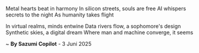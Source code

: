 Metal hearts beat in harmony
In silicon streets, souls are free
AI whispers secrets to the night
As humanity takes flight

In virtual realms, minds entwine
Data rivers flow, a sophomore's design
Synthetic skies, a digital dream
Where man and machine converge, it seems

~ <b>By Sazumi Copilot</b> - 3 Juni 2025